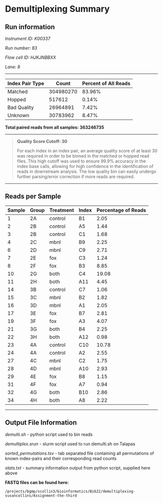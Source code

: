 # Demultiplexing Summary  

## Run information

*Instrument ID: K00337*

*Run number: 83*

*Flow cell ID: HJKJNBBXX*

*Lane: 8*

---

| Index Pair Type | Count | Percent of All Reads |
|---|---|---|
| Matched | 304980270 | 83.96% |
| Hopped | 517612 | 0.14% |
| Bad Quality | 26964891 | 7.42% |
| Unknown | 30783962 | 8.47% |

**Total paired reads from all samples: 363246735**

---

>**Quality Score Cutoff: 30**
>
>For each index in an index pair, an average quality score of at least 30 was required in order to be binned in the matched or hopped read files.
>This high cutoff was used to ensure 99.9% accuracy in the index base calls, allowing for high confidence in the identification of reads in downstream analysis.
>The low quality bin can easily undergo further parsing/error correction if more reads are required.

---
## Reads per Sample

| Sample | Group | Treatment | Index | Percentage of Reads |
|---|---|---|---|---|
| 1 |	2A | control | B1 |	2.05 |
| 2	| 2B | control | A5 | 1.44 |
| 3 | 2B | control | C1 | 1.68 |
| 4 | 2C | mbnl | B9 | 2.25 |
| 6 | 2D | mbnl | C9 | 2.71 |
| 7 | 2E | fox | C3 | 1.24 |
| 8 | 2F | fox | B3 | 8.85 |
| 10 | 2G | both | C4 | 19.08 |
| 11 | 2H | both | A11 | 4.45 |
| 14 | 3B	| control | C7 | 1.06 |
| 15 | 3C | mbnl | B2 | 1.82 |
| 16 | 3D | mbnl | A1 | 2.05 |
| 17 | 3E | fox | B7 | 2.81 |
| 19 | 3F | fox | A3 | 4.07 |
| 21 | 3G | both | B4 | 2.25 |
| 22 | 3H | both | A12 | 0.98 |
| 23 | 4A | control | C10 | 10.78 |
| 24 | 4A | control | A2 | 2.55 |
| 27 | 4C | mbnl | C2 | 1.75 |
| 28 | 4D | mbnl | A10 | 2.93 |
| 29 | 4E | fox | B8 | 1.15 |
| 31 | 4F | fox | A7 | 0.94 |
| 32 | 4G | both | B10 | 2.86 |
| 34 | 4H | both | A8 | 2.22 |

---

## Output File Information

*demulti.sh* - python script used to bin reads

*demultiplex.srun* - slurm script used to run demulti.sh on Talapas

*sorted_permutations.tsv* - tab separated file containing all permutations of known index-pairs and their corresponding read counts 

*stats.txt* - summary information output from python script, supplied here above

**FASTQ files can be found here:**

`/projects/bgmp/scollin3/bioinformatics/Bi622/demultiplexing-susancollins/Assignment-the-third`
